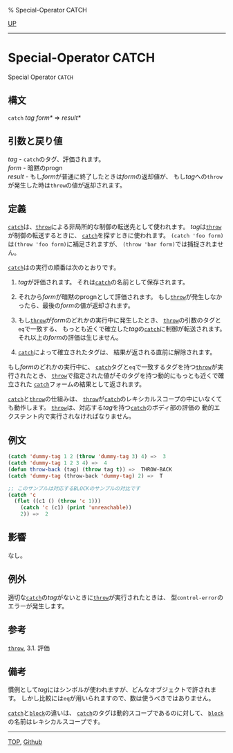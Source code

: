 % Special-Operator CATCH

[UP](5.3.html)  

---

# Special-Operator CATCH


Special Operator `CATCH`


## 構文

`catch` *tag* *form\** => *result\**


## 引数と戻り値

*tag* - `catch`のタグ、評価されます。  
*form* - 暗黙のprogn  
*result* - もし*form*が普通に終了したときは*form*の返却値が、
もし*tag*への`throw`が発生した時は`throw`の値が返却されます。


## 定義

[`catch`](5.3.catch.html)は、[`throw`](5.3.throw.html)による非局所的な制御の転送先として使われます。
*tag*は[`throw`](5.3.throw.html)が制御の転送するときに、
[`catch`](5.3.catch.html)を探すときに使われます。
`(catch 'foo form)`は`(throw 'foo form)`に補足されますが、
`(throw 'bar form)`では捕捉されません。

[`catch`](5.3.catch.html)はの実行の順番は次のとおりです。

1. *tag*が評価されます。
それは[`catch`](5.3.catch.html)の名前として保存されます。

2. それから*form*が暗黙のprognとして評価されます。
もし[`throw`](5.3.throw.html)が発生しなかったら、最後の*form*の値が返却されます。

3. もし[`throw`](5.3.throw.html)が*form*のどれかの実行中に発生したとき、
[`throw`](5.3.throw.html)の引数のタグと`eq`で一致する、
もっとも近くで確立した*tag*の[`catch`](5.3.catch.html)に制御が転送されます。
それ以上の*form*の評価は生じません。

4. [`catch`](5.3.catch.html)によって確立されたタグは、
結果が返される直前に解除されます。

もし*form*のどれかの実行中に、
[`catch`](5.3.catch.html)タグと`eq`で一致するタグを持つ[`throw`](5.3.throw.html)が実行されたとき、
[`throw`](5.3.throw.html)で指定された値がそのタグを持つ動的にもっとも近くで確立された
[`catch`](5.3.catch.html)フォームの結果として返されます。

[`catch`](5.3.catch.html)と[`throw`](5.3.throw.html)の仕組みは、
[`throw`](5.3.throw.html)が[`catch`](5.3.catch.html)のレキシカルスコープの中にいなくても動作します。
[`throw`](5.3.throw.html)は、対応する*tag*を持つ[`catch`](5.3.catch.html)のボディ部の評価の
動的エクステント内で実行されなければなりません。

## 例文

```lisp
(catch 'dummy-tag 1 2 (throw 'dummy-tag 3) 4) =>  3
(catch 'dummy-tag 1 2 3 4) =>  4
(defun throw-back (tag) (throw tag t)) =>  THROW-BACK
(catch 'dummy-tag (throw-back 'dummy-tag) 2) =>  T

;; このサンプルは対応するBLOCKのサンプルの対比です
(catch 'c
  (flet ((c1 () (throw 'c 1)))
    (catch 'c (c1) (print 'unreachable))
    2)) =>  2
```


## 影響

なし。


## 例外

適切な[`catch`](5.3.catch.html)の*tag*がないときに[`throw`](5.3.throw.html)が実行されたときは、
型`control-error`のエラーが発生します。


## 参考

[`throw`](5.3.throw.html),
3.1. 評価


## 備考

慣例として*tag*にはシンボルが使われますが、どんなオブジェクトで許されます。
しかし比較には`eq`が用いられますので、数は使うべきではありません。

[`catch`](5.3.catch.html)と[`block`](5.3.block.html)の違いは、
[`catch`](5.3.catch.html)のタグは動的スコープであるのに対して、
[`block`](5.3.block.html)の名前はレキシカルスコープです。


---
[TOP](index.html),  [Github](https://github.com/nptcl/npt-japanese)

